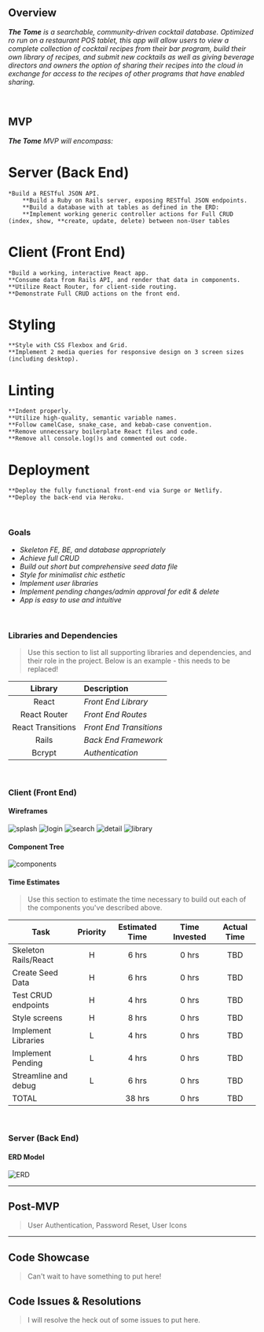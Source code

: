 ## Overview

_**The Tome** is a searchable, community-driven cocktail database. Optimized ro run on a restaurant POS tablet, this app will allow users to view a complete collection of cocktail recipes from their bar program, build their own library of recipes, and submit new cocktails as well as giving beverage directors and owners the option of sharing their recipes into the cloud in exchange for access to the recipes of other programs that have enabled sharing._


<br>

## MVP


_**The Tome** MVP will encompass:_

# Server (Back End)

    *Build a RESTful JSON API.
        **Build a Ruby on Rails server, exposing RESTful JSON endpoints.
        **Build a database with at tables as defined in the ERD:
        **Implement working generic controller actions for Full CRUD (index, show, **create, update, delete) between non-User tables

# Client (Front End)

    *Build a working, interactive React app.
    **Consume data from Rails API, and render that data in components.
    **Utilize React Router, for client-side routing.
    **Demonstrate Full CRUD actions on the front end.

# Styling

    **Style with CSS Flexbox and Grid.
    **Implement 2 media queries for responsive design on 3 screen sizes (including desktop).

# Linting

    **Indent properly.
    **Utilize high-quality, semantic variable names.
    **Follow camelCase, snake_case, and kebab-case convention.
    **Remove unnecessary boilerplate React files and code.
    **Remove all console.log()s and commented out code.

# Deployment

    **Deploy the fully functional front-end via Surge or Netlify.
    **Deploy the back-end via Heroku.
 

<br>

### Goals

- _Skeleton FE, BE, and database appropriately_
- _Achieve full CRUD_
- _Build out short but comprehensive seed data file_
- _Style for minimalist chic esthetic_
- _Implement user libraries_
- _Implement pending changes/admin approval for edit & delete_
- _App is easy to use and intuitive_

<br>

### Libraries and Dependencies

> Use this section to list all supporting libraries and dependencies, and their role in the project. Below is an example - this needs to be replaced!

|     Library      | Description                                |
| :--------------: | :----------------------------------------- |
|      React       | _Front End Library_ |
|   React Router   | _Front End Routes_ |
|React Transitions | _Front End Transitions_ |
|      Rails       | _Back End Framework_ |
|      Bcrypt      | _Authentication_ |

<br>

### Client (Front End)

#### Wireframes
![splash](./assets/splash.png "splash")
![login](./assets/login_modal.png "login")
![search](./assets/search.png "search")
![detail](./assets/detail.png "detail")
![library](./assets/library.png "library")


#### Component Tree
![components](./assets/tome_components.png "components")



#### Time Estimates

> Use this section to estimate the time necessary to build out each of the components you've described above.

| Task                | Priority | Estimated Time | Time Invested | Actual Time |
| ------------------- | :------: | :------------: | :-----------: | :---------: |
| Skeleton Rails/React|    H     |     6 hrs      |     0 hrs     |     TBD     |
| Create Seed Data    |    H     |     6 hrs      |     0 hrs     |     TBD     |
| Test CRUD endpoints |    H     |     4 hrs      |     0 hrs     |     TBD     |
| Style screens       |    H     |     8 hrs      |     0 hrs     |     TBD     |
| Implement Libraries |    L     |     4 hrs      |     0 hrs     |     TBD     |
| Implement Pending   |    L     |     4 hrs      |     0 hrs     |     TBD     |
| Streamline and debug|    L     |     6 hrs      |     0 hrs     |     TBD     |
| TOTAL               |          |    38 hrs      |     0 hrs     |     TBD     |


<br>

### Server (Back End)

#### ERD Model
![ERD](./assets/tome_ERD.jpg "ERD")

***

## Post-MVP

> User Authentication, Password Reset, User Icons

***

## Code Showcase

> Can't wait to have something to put here!

## Code Issues & Resolutions

> I will resolve the heck out of some issues to put here.